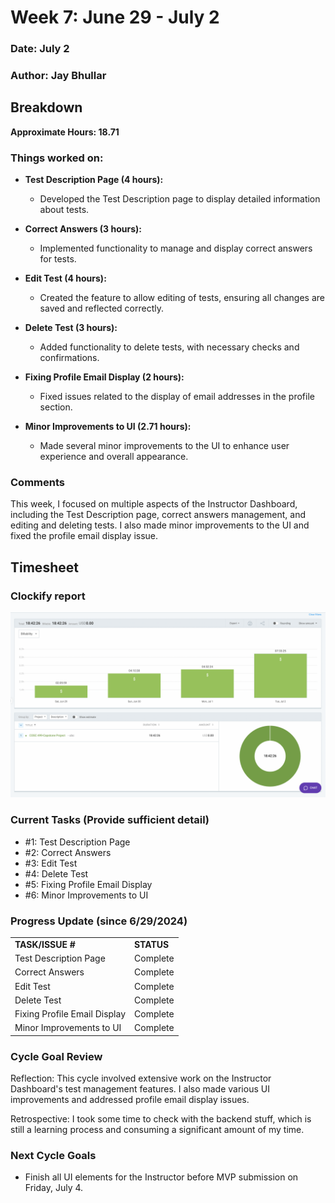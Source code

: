 # Week 7: June 29 - July 2

### Date: July 2
### Author: Jay Bhullar

## Breakdown

**Approximate Hours: 18.71**

### Things worked on: ###

- **Test Description Page (4 hours):** 
  - Developed the Test Description page to display detailed information about tests.

- **Correct Answers (3 hours):** 
  - Implemented functionality to manage and display correct answers for tests.

- **Edit Test (4 hours):** 
  - Created the feature to allow editing of tests, ensuring all changes are saved and reflected correctly.

- **Delete Test (3 hours):** 
  - Added functionality to delete tests, with necessary checks and confirmations.

- **Fixing Profile Email Display (2 hours):** 
  - Fixed issues related to the display of email addresses in the profile section.

- **Minor Improvements to UI (2.71 hours):** 
  - Made several minor improvements to the UI to enhance user experience and overall appearance.

### Comments ###

This week, I focused on multiple aspects of the Instructor Dashboard, including the Test Description page, correct answers management, and editing and deleting tests. I also made minor improvements to the UI and fixed the profile email display issue. 

## Timesheet

### Clockify report
![Clockify report](./screenshots/TimesheetJuly2.png)

### Current Tasks (Provide sufficient detail)
  * #1: Test Description Page
  * #2: Correct Answers
  * #3: Edit Test
  * #4: Delete Test
  * #5: Fixing Profile Email Display
  * #6: Minor Improvements to UI

### Progress Update (since 6/29/2024) 
<table>
    <tr>
        <td><strong>TASK/ISSUE #</strong>
        </td>
        <td><strong>STATUS</strong>
        </td>
    </tr>
    <tr>
        <!-- Task/Issue # -->
        <td>Test Description Page
        </td>
        <!-- Status -->
        <td>Complete
        </td>
    </tr>
    <tr>
        <!-- Task/Issue # -->
        <td>Correct Answers
        </td>
        <!-- Status -->
        <td>Complete
        </td>
    </tr>
    <tr>
        <!-- Task/Issue # -->
        <td>Edit Test
        </td>
        <!-- Status -->
        <td>Complete
        </td>
    </tr>
    <tr>
        <!-- Task/Issue # -->
        <td>Delete Test
        </td>
        <!-- Status -->
        <td>Complete
        </td>
    </tr>
    <tr>
        <!-- Task/Issue # -->
        <td>Fixing Profile Email Display
        </td>
        <!-- Status -->
        <td>Complete
        </td>
    </tr>
    <tr>
        <!-- Task/Issue # -->
        <td>Minor Improvements to UI
        </td>
        <!-- Status -->
        <td>Complete
        </td>
    </tr>
</table>

### Cycle Goal Review 
Reflection: This cycle involved extensive work on the Instructor Dashboard's test management features. I also made various UI improvements and addressed profile email display issues. 

Retrospective: I took some time to check with the backend stuff, which is still a learning process and consuming a significant amount of my time.

### Next Cycle Goals
  * Finish all UI elements for the Instructor before MVP submission on Friday, July 4.
